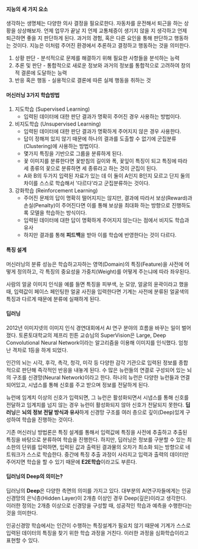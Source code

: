 #### 지능의 세 가지 요소
생각하는 생명체는 다양한 의사 결정을 필요로한다. 자동차를 운전해서 퇴근을 하는 상황을 상상해보자.
언제 업무가 끝날 지 언제 교통체증이 생기지 않을 지 생각하고 언제 퇴근하면 좋을 지 판단하게 된다. 과거의 경험, 혹은 다른 요인을 통해 판단하고 행동하는 것이다. 지능은 이처럼 주어진 환경에서 추론하고 결정하고 행동하는 것을 의미한다.

1. 상황 판단 - 분석적으로 문제를 해결하기 위해 필요한 사항들을 분석하는 능력
2. 추론 및 판단 - 통합적으로 새로운 정보와 과거의 정보를 통합적으로 고려하여 창의적 결론에 도달하는 능력
3. 반응 혹은 행동 - 실용적으로 결론에 따른 실제 행동을 취하는 것

#### 머신러닝 3가지 학습방법
1. 지도학습 (Supervised Learning)
   - 입력된 데이터에 대한 판단 결과가 명확히 주어진 경우 사용하는 방법이다.
2. 비지도학습 (Unsupervised Learning)
   - 입력된 데이터에 대한 판단 결과가 명확하게 주어지지 않은 경우 사용한다.
   - 답이 정해져 있지 않기 때문에 하나의 결과를 도출할 수 없기에 군집분류(Clustering)에 사용하는 방법이다.
   - 몇가지 특징을 기반으로 그룹을 분류하게 된다.
   - 꽃 이미지를 분류한다면 꽃받침의 길이와 폭, 꽃잎이 특징이 되고 특징에 따라 세 종류의 꽃으로 분류하면 세 종류라고 하는 것이 군집이 된다.
   - A와 B의 두가지 입력된 자료가 있는 데 이 둘이 A인지 B인지 모르고 단지 둘의 차이를 스스로 학습해서 '다르다'라고 군집분류하는 것이다.
3. 강화학습 (Reinforcement Learning)
   - 주어진 문제의 답이 명확히 떨어지지는 않지만, 결과에 따라서 보상(Reward)과 손실(Penalty)이 주어진다면 이를 통해 보상을 최대화 하는 방향으로 진행하도록 모델을 학습하는 방식이다.
   - 입력된 데이터에 대한 답이 명확하게 주어지지 않는다는 점에서 비지도 학습과 유사
   - 하지만 결과를 통해 **피드백**을 받아 이를 학습에 반영한다는 것이 다르다.

#### 특징 설계
머신러닝의 분류 성능은 학습하고자하는 영역(Domain)의 특징(Feature)을 사전에 어떻게 정의하고, 각 특징의 중요성을 가중치(Weight)를 어떻게 주는냐에 따라 좌우된다.

사람의 얼굴 이미지 인식을 예를 들면 특징을 피부색, 눈 모양, 얼굴의 윤곽이라고 했을 때, 입력값이 페이스 페인팅한 얼굴 사진을 입력한다면 기계는 사전에 분류된 얼굴색의 특징과 다르게 때문에 분류에 실패하게 된다.

#### 딥러닝
2012년 이미지넷의 이미지 인식 경연대회에서 AI 연구 분야의 흐름을 바꾸는 일이 벌어졌다. 토론토대학교의 제프리 힌튼 교슈님의 SuperVision은 Large, Deep Convolutional Neural Network이라는 알고리즘을 이용해 이미지를 인식했다. 엄청난 격차로 1등을 하게 되었다.

인간의 뇌는 시각, 후각, 촉각, 청각, 미각 등 다양한 감각 기관으로 입력된 정보를 종합적으로 판단해 즉각적인 반응을 내놓게 된다. 수 많은 뉴런들의 연결로 구성되어 있는 뇌의 구조를 신경망(Neural Network)이라고 한다. 하나의 뉴런은 다양한 뉴런들과 연결되어있고, 시냅스를 통해 신호를 주고 받으며 정보를 전달하게 된다.

뉴런에 임계치 이상의 신호가 입력되면, 그 뉴런은 활성화되면서 시냅스를 통해 신호를 전달하고 임계치를 넘지 않는 경우 뉴런이 활성화되지 않아 신호가 전달되지 못한다. **딥러닝**은 **뇌의 정보 전달 방식과 유사**하게 신경망 구조를 여러 층으로 깊이(Deep)있게 구성하여 학습을 진행하는 것이다.

기존 머신러닝 방법론은 특징 설계를 통해서 입력값에 특징을 사전에 추출하고 추출된 특징을 바탕으로 분류하여 학습을 진행한다. 하지만, 딥러닝은 정보를 구분할 수 있는 최소한의 단위를 입력하면, 입력된 값과 출력된 결과물의 오차가 최소화 되는 방향으로 네트워크가 스스로 학습한다. 중간에 특징 추출 과정이 사라지고 입력과 출력의 데이터만 주어지면 학습을 할 수 있기 때문에 **E2E학습**이라고도 부른다.

#### 딥러닝의 Deep의 의미는?
딥러닝의 **Deep**은 다양한 측면의 의미를 가지고 있다. 대부분의 AI연구자들에게는 인공신경망의 은닉층(Hidden Layer)이 2개층 이상인 경우 Deep(깊은)이라고 생각한다. 이러한 정의는 2개층 이상으로 신경망을 구성할 때, 성공적인 학습과 예측을 수행한다는 것을 의미한다.

인공신경망 학습에서는 인간이 수행하는 특징설계가 필요치 않기 때문에 기계가 스스로 입력된 데이터의 특징을 찾기 위한 학습 과정을 거친다. 이러한 과정을 심화학습이라고 표현할 수 있다.